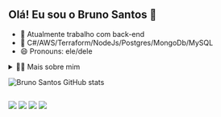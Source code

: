 ## Olá! Eu sou o Bruno Santos 👋

- 🔭 Atualmente trabalho com back-end
- 🌱 C#/AWS/Terraform/NodeJs/Postgres/MongoDb/MySQL
- 😄 Pronouns: ele/dele
<!-- Dropdown -->
<details>
  <summary>👨‍💻 Mais sobre mim</summary>

  - 💬 Eu tenho 25 anos de idade, moro no Brasil atualmente. Falo inglês fluente e tenho experiência com Javascript, NodeJs, SQL, Análise de Dados, AWS, e Terraform.

  - ⚡ Gosto de ler um bom livro, clássicos da literatura, principalmente dramas russos, franceses e brasileiros, além de assistir filmes e praticar esportes! Acredito que nossos interesses pessoais contribuem para uma percepção mais apurada das coisas e para a resolução de problemas. \o/
</details>

![Bruno Santos GitHub stats](https://github-readme-stats.vercel.app/api?username=brunnossanttos&show=reviews,discussions_started,discussions_answered,prs_merged,prs_merged_percentage&show_icons=true&theme=vue-dark)

##

<div> 
  <a href="https://instagram.com/brunno_ssanttos" target="_blank"><img src="https://img.shields.io/badge/-Instagram-%23E4405F?style=for-the-badge&logo=instagram&logoColor=white" target="_blank"></a> 
 <a href="https://discord.com/users/" target="_blank"><img src="https://img.shields.io/badge/Discord-7289DA?style=for-the-badge&logo=discord&logoColor=white" target="_blank"></a> 
  <a href = "mailto:brunossantosti99@gmail.com"><img src="https://img.shields.io/badge/-Gmail-%23333?style=for-the-badge&logo=gmail&logoColor=white" target="_blank"></a>
  <a href="https://www.linkedin.com/in/bruno-santos-850a28159/" target="_blank"><img src="https://img.shields.io/badge/-LinkedIn-%230077B5?style=for-the-badge&logo=linkedin&logoColor=white" target="_blank"></a> 
  
  ##
</div>
